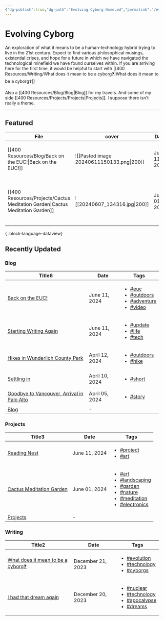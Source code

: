 ```yaml
---
{"dg-publish":true,"dg-path":"Evolving Cyborg Home.md","permalink":"/evolving-cyborg-home/","tags":["gardenEntry"]}
---
```


# Evolving Cyborg

An exploration of what it means to be a human-technology hybrid trying to live in the 21st century. Expect to find various philosophical musings, existential crises, and hope for a future in which we have navigated the technological minefield we have found ourselves within. If you are arriving here for the first time, it would be helpful to start with [[400 Resources/Writing/What does it mean to be a cyborg❓\|What does it mean to be a cyborg❓]] 

Also a [[400 Resources/Blog/Blog\|Blog]] for my travels. And some of my side [[400 Resources/Projects/Projects\|Projects]]. I suppose there isn't really a theme.



---
## Featured
| File                                                                             | cover                                     | Date          | Tags                                                                                                                 |
| -------------------------------------------------------------------------------- | ----------------------------------------- | ------------- | -------------------------------------------------------------------------------------------------------------------- |
| [[400 Resources/Blog/Back on the EUC!\|Back on the EUC!]]                     | ![[Pasted image 20240611150133.png\|200]] | June 11, 2024 | <ul><li>#euc</li><li>#outdoors</li><li>#adventure</li><li>#video</li></ul>                                           |
| [[400 Resources/Projects/Cactus Meditation Garden\|Cactus Meditation Garden]] | ![[20240607_134316.jpg\|200]]             | June 01, 2024 | <ul><li>#art</li><li>#landscaping</li><li>#garden</li><li>#nature</li><li>#meditation</li><li>#electronics</li></ul> |

{ .block-language-dataview}

## Recently Updated
<h3><span>Blog</span></h3><div><table class="dataview table-view-table"><thead class="table-view-thead"><tr class="table-view-tr-header"><th class="table-view-th"><span>Title</span><span class="dataview small-text">6</span></th><th class="table-view-th"><span>Date</span></th><th class="table-view-th"><span>Tags</span></th></tr></thead><tbody class="table-view-tbody"><tr><td><span><a data-tooltip-position="top" aria-label="400 Resources/Blog/Back on the EUC!.md" data-href="400 Resources/Blog/Back on the EUC!.md" href="400 Resources/Blog/Back on the EUC!.md" class="internal-link data-link-icon data-link-icon-after data-link-text" target="_blank" rel="noopener" data-link-tags="#euc #outdoors #adventure #video" data-link-path="400 Resources/Blog/Back on the EUC!.md" style="--data-link-tags: #euc #outdoors #adventure #video;">Back on the EUC!</a></span></td><td>June 11, 2024</td><td><ul class="dataview dataview-ul dataview-result-list-ul"><li class="dataview-result-list-li"><span><a href="#euc" class="tag" target="_blank" rel="noopener">#euc</a></span></li><li class="dataview-result-list-li"><span><a href="#outdoors" class="tag" target="_blank" rel="noopener">#outdoors</a></span></li><li class="dataview-result-list-li"><span><a href="#adventure" class="tag" target="_blank" rel="noopener">#adventure</a></span></li><li class="dataview-result-list-li"><span><a href="#video" class="tag" target="_blank" rel="noopener">#video</a></span></li></ul></td></tr><tr><td><span><a data-tooltip-position="top" aria-label="400 Resources/Blog/Starting Writing Again.md" data-href="400 Resources/Blog/Starting Writing Again.md" href="400 Resources/Blog/Starting Writing Again.md" class="internal-link data-link-icon data-link-icon-after data-link-text" target="_blank" rel="noopener" data-link-tags="#update #life #tech" data-link-path="400 Resources/Blog/Starting Writing Again.md" style="--data-link-tags: #update #life #tech; --data-link-path: 400 Resources/Blog/Starting Writing Again.md;">Starting Writing Again</a></span></td><td>June 11, 2024</td><td><ul class="dataview dataview-ul dataview-result-list-ul"><li class="dataview-result-list-li"><span><a href="#update" class="tag" target="_blank" rel="noopener">#update</a></span></li><li class="dataview-result-list-li"><span><a href="#life" class="tag" target="_blank" rel="noopener">#life</a></span></li><li class="dataview-result-list-li"><span><a href="#tech" class="tag" target="_blank" rel="noopener">#tech</a></span></li></ul></td></tr><tr><td><span><a data-tooltip-position="top" aria-label="400 Resources/Blog/Hikes in Wunderlich County Park.md" data-href="400 Resources/Blog/Hikes in Wunderlich County Park.md" href="400 Resources/Blog/Hikes in Wunderlich County Park.md" class="internal-link data-link-icon data-link-icon-after data-link-text" target="_blank" rel="noopener" data-link-tags="#outdoors #hike" data-link-path="400 Resources/Blog/Hikes in Wunderlich County Park.md" style="--data-link-tags: #outdoors #hike; --data-link-path: 400 Resources/Blog/Hikes in Wunderlich County Park.md;">Hikes in Wunderlich County Park</a></span></td><td>April 12, 2024</td><td><ul class="dataview dataview-ul dataview-result-list-ul"><li class="dataview-result-list-li"><span><a href="#outdoors" class="tag" target="_blank" rel="noopener">#outdoors</a></span></li><li class="dataview-result-list-li"><span><a href="#hike" class="tag" target="_blank" rel="noopener">#hike</a></span></li></ul></td></tr><tr><td><span><a data-tooltip-position="top" aria-label="400 Resources/Blog/Settling in.md" data-href="400 Resources/Blog/Settling in.md" href="400 Resources/Blog/Settling in.md" class="internal-link data-link-icon data-link-icon-after data-link-text" target="_blank" rel="noopener" data-link-tags="#short" data-link-path="400 Resources/Blog/Settling in.md" style="--data-link-tags: #short; --data-link-path: 400 Resources/Blog/Settling in.md;">Settling in</a></span></td><td>April 10, 2024</td><td><ul class="dataview dataview-ul dataview-result-list-ul"><li class="dataview-result-list-li"><span><a href="#short" class="tag" target="_blank" rel="noopener">#short</a></span></li></ul></td></tr><tr><td><span><a data-tooltip-position="top" aria-label="400 Resources/Blog/Goodbye to Vancouver, Arrival in Palo Alto.md" data-href="400 Resources/Blog/Goodbye to Vancouver, Arrival in Palo Alto.md" href="400 Resources/Blog/Goodbye to Vancouver, Arrival in Palo Alto.md" class="internal-link data-link-icon data-link-icon-after data-link-text" target="_blank" rel="noopener" data-link-tags="#story" data-link-path="400 Resources/Blog/Goodbye to Vancouver, Arrival in Palo Alto.md" style="--data-link-tags: #story; --data-link-path: 400 Resources/Blog/Goodbye to Vancouver, Arrival in Palo Alto.md;">Goodbye to Vancouver, Arrival in Palo Alto</a></span></td><td>April 05, 2024</td><td><ul class="dataview dataview-ul dataview-result-list-ul"><li class="dataview-result-list-li"><span><a href="#story" class="tag" target="_blank" rel="noopener">#story</a></span></li></ul></td></tr><tr><td><span><a data-tooltip-position="top" aria-label="400 Resources/Blog/Blog.md" data-href="400 Resources/Blog/Blog.md" href="400 Resources/Blog/Blog.md" class="internal-link data-link-icon data-link-icon-after data-link-text" target="_blank" rel="noopener" data-link-tags="" data-link-path="400 Resources/Blog/Blog.md" style="--data-link-path: 400 Resources/Blog/Blog.md;">Blog</a></span></td><td><span>-</span></td><td><ul class="dataview dataview-ul dataview-result-list-ul"></ul></td></tr></tbody></table></div><h3><span>Projects</span></h3><div><table class="dataview table-view-table"><thead class="table-view-thead"><tr class="table-view-tr-header"><th class="table-view-th"><span>Title</span><span class="dataview small-text">3</span></th><th class="table-view-th"><span>Date</span></th><th class="table-view-th"><span>Tags</span></th></tr></thead><tbody class="table-view-tbody"><tr><td><span><a data-tooltip-position="top" aria-label="400 Resources/Projects/Reading Nest.md" data-href="400 Resources/Projects/Reading Nest.md" href="400 Resources/Projects/Reading Nest.md" class="internal-link data-link-icon data-link-icon-after data-link-text" target="_blank" rel="noopener" data-link-tags="#project #art" data-link-path="400 Resources/Projects/Reading Nest.md" style="--data-link-tags: #project #art; --data-link-path: 400 Resources/Projects/Reading Nest.md;">Reading Nest</a></span></td><td>June 11, 2024</td><td><ul class="dataview dataview-ul dataview-result-list-ul"><li class="dataview-result-list-li"><span><a href="#project" class="tag" target="_blank" rel="noopener">#project</a></span></li><li class="dataview-result-list-li"><span><a href="#art" class="tag" target="_blank" rel="noopener">#art</a></span></li></ul></td></tr><tr><td><span><a data-tooltip-position="top" aria-label="400 Resources/Projects/Cactus Meditation Garden.md" data-href="400 Resources/Projects/Cactus Meditation Garden.md" href="400 Resources/Projects/Cactus Meditation Garden.md" class="internal-link data-link-icon data-link-icon-after data-link-text" target="_blank" rel="noopener" data-link-tags="#art #landscaping #garden #nature #meditation #electronics" data-link-path="400 Resources/Projects/Cactus Meditation Garden.md" style="--data-link-tags: #art #landscaping #garden #nature #meditation #electronics; --data-link-path: 400 Resources/Projects/Cactus Meditation Garden.md;">Cactus Meditation Garden</a></span></td><td>June 01, 2024</td><td><ul class="dataview dataview-ul dataview-result-list-ul"><li class="dataview-result-list-li"><span><a href="#art" class="tag" target="_blank" rel="noopener">#art</a></span></li><li class="dataview-result-list-li"><span><a href="#landscaping" class="tag" target="_blank" rel="noopener">#landscaping</a></span></li><li class="dataview-result-list-li"><span><a href="#garden" class="tag" target="_blank" rel="noopener">#garden</a></span></li><li class="dataview-result-list-li"><span><a href="#nature" class="tag" target="_blank" rel="noopener">#nature</a></span></li><li class="dataview-result-list-li"><span><a href="#meditation" class="tag" target="_blank" rel="noopener">#meditation</a></span></li><li class="dataview-result-list-li"><span><a href="#electronics" class="tag" target="_blank" rel="noopener">#electronics</a></span></li></ul></td></tr><tr><td><span><a data-tooltip-position="top" aria-label="400 Resources/Projects/Projects.md" data-href="400 Resources/Projects/Projects.md" href="400 Resources/Projects/Projects.md" class="internal-link data-link-icon data-link-icon-after data-link-text" target="_blank" rel="noopener" data-link-tags="" data-link-path="400 Resources/Projects/Projects.md" style="--data-link-path: 400 Resources/Projects/Projects.md;">Projects</a></span></td><td><span>-</span></td><td><ul class="dataview dataview-ul dataview-result-list-ul"></ul></td></tr></tbody></table></div><h3><span>Writing</span></h3><div><table class="dataview table-view-table"><thead class="table-view-thead"><tr class="table-view-tr-header"><th class="table-view-th"><span>Title</span><span class="dataview small-text">2</span></th><th class="table-view-th"><span>Date</span></th><th class="table-view-th"><span>Tags</span></th></tr></thead><tbody class="table-view-tbody"><tr><td><span><a data-tooltip-position="top" aria-label="400 Resources/Writing/What does it mean to be a cyborg❓.md" data-href="400 Resources/Writing/What does it mean to be a cyborg❓.md" href="400 Resources/Writing/What does it mean to be a cyborg❓.md" class="internal-link data-link-icon data-link-icon-after data-link-text" target="_blank" rel="noopener" data-link-tags="#evolution #technology #cyborgs" data-link-path="400 Resources/Writing/What does it mean to be a cyborg❓.md" style="--data-link-tags: #evolution #technology #cyborgs; --data-link-path: 400 Resources/Writing/What does it mean to be a cyborg❓.md;">What does it mean to be a cyborg❓</a></span></td><td>December 21, 2023</td><td><ul class="dataview dataview-ul dataview-result-list-ul"><li class="dataview-result-list-li"><span><a href="#evolution" class="tag" target="_blank" rel="noopener">#evolution</a></span></li><li class="dataview-result-list-li"><span><a href="#technology" class="tag" target="_blank" rel="noopener">#technology</a></span></li><li class="dataview-result-list-li"><span><a href="#cyborgs" class="tag" target="_blank" rel="noopener">#cyborgs</a></span></li></ul></td></tr><tr><td><span><a data-tooltip-position="top" aria-label="400 Resources/Writing/I had that dream again.md" data-href="400 Resources/Writing/I had that dream again.md" href="400 Resources/Writing/I had that dream again.md" class="internal-link data-link-icon data-link-icon-after data-link-text" target="_blank" rel="noopener" data-link-tags="#nuclear #technology #apocalypse #dreams" data-link-path="400 Resources/Writing/I had that dream again.md" style="--data-link-tags: #nuclear #technology #apocalypse #dreams; --data-link-path: 400 Resources/Writing/I had that dream again.md;">I had that dream again</a></span></td><td>December 20, 2023</td><td><ul class="dataview dataview-ul dataview-result-list-ul"><li class="dataview-result-list-li"><span><a href="#nuclear" class="tag" target="_blank" rel="noopener">#nuclear</a></span></li><li class="dataview-result-list-li"><span><a href="#technology" class="tag" target="_blank" rel="noopener">#technology</a></span></li><li class="dataview-result-list-li"><span><a href="#apocalypse" class="tag" target="_blank" rel="noopener">#apocalypse</a></span></li><li class="dataview-result-list-li"><span><a href="#dreams" class="tag" target="_blank" rel="noopener">#dreams</a></span></li></ul></td></tr></tbody></table></div>


